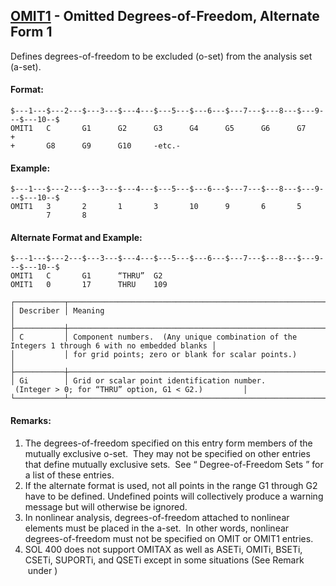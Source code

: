 ## [OMIT1](https://help.hexagonmi.com/bundle/MSC_Nastran_2022.4/page/Nastran_Combined_Book/qrg/bulkno/TOC.OMIT1.xhtml) - Omitted Degrees-of-Freedom, Alternate Form 1

Defines degrees-of-freedom to be excluded (o-set) from the analysis set (a-set).

#### Format:

```nastran
$---1---$---2---$---3---$---4---$---5---$---6---$---7---$---8---$---9---$---10--$
OMIT1   C       G1      G2      G3      G4      G5      G6      G7      +        
+       G8      G9      G10     -etc.-                                          
```

#### Example:

```nastran
$---1---$---2---$---3---$---4---$---5---$---6---$---7---$---8---$---9---$---10--$
OMIT1   3       2       1       3       10      9       6       5               
        7       8                                                               
```

#### Alternate Format and Example:

```nastran
$---1---$---2---$---3---$---4---$---5---$---6---$---7---$---8---$---9---$---10--$
OMIT1   C       G1      “THRU”  G2                                              
OMIT1   0       17      THRU    109                                             
```

```text
┌───────────┬─────────────────────────────────────────────────────────────────────────────────────────────────┐
│ Describer │ Meaning                                                                                         │
├───────────┼─────────────────────────────────────────────────────────────────────────────────────────────────┤
│ C         │ Component numbers.  (Any unique combination of the Integers 1 through 6 with no embedded blanks │
│           │ for grid points; zero or blank for scalar points.)                                              │
├───────────┼─────────────────────────────────────────────────────────────────────────────────────────────────┤
│ Gi        │ Grid or scalar point identification number.  (Integer > 0; for “THRU” option, G1 < G2.)         │
└───────────┴─────────────────────────────────────────────────────────────────────────────────────────────────┘
```

#### Remarks:

1. The degrees-of-freedom specified on this entry form members of the mutually exclusive o-set.  They may not be specified on other entries that define mutually exclusive sets.  See “ Degree-of-Freedom Sets ” for a list of these entries.
2. If the alternate format is used, not all points in the range G1 through G2 have to be defined. Undefined points will collectively produce a warning message but will otherwise be ignored.
3. In nonlinear analysis, degrees-of-freedom attached to nonlinear elements must be placed in the a-set.  In other words, nonlinear degrees-of-freedom must not be specified on OMIT or OMIT1 entries.
4. SOL 400 does not support OMITAX as well as ASETi, OMITi, BSETi, CSETi, SUPORTi, and QSETi except in some situations (See Remark   under  )

